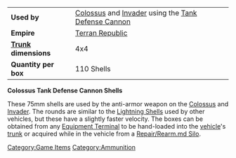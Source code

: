 |                                  |                                                                                                           |
| -------------------------------- | --------------------------------------------------------------------------------------------------------- |
| **Used by**                      | [Colossus](Colossus.md) and [Invader](Invader.md) using the [Tank Defense Cannon](Tank_Defense_Cannon.md) |
| **Empire**                       | [Terran Republic](Terran_Republic.md)                                                                     |
| **[Trunk](Trunk.md) dimensions** | 4x4                                                                                                       |
| **Quantity per box**             | 110 Shells                                                                                                |

**Colossus Tank Defense Cannon Shells**

These 75mm shells are used by the anti-armor weapon on the
[Colossus](Colossus.md) and [Invader](Invader.md). The
rounds are similar to the [Lightning Shells](Lightning_Shell.md)
used by other vehicles, but these have a slightly faster velocity. The
boxes can be obtained from any [Equipment
Terminal](Equipment_Terminal.md) to be hand-loaded into the
[vehicle](Vehicle.md)'s [trunk](Trunk.md) or acquired
while in the vehicle from a [Repair/Rearm.md
Silo](Repair_Rearm_Silo.md).

[Category:Game Items](Category:Game_Items.md)
[Category:Ammunition](Category:Ammunition.md)
